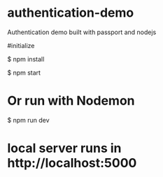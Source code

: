 # authentication-demo
Authentication demo built with passport and nodejs


#initialize

$ npm install


$ npm start
# Or run with Nodemon
$ npm run dev

# local server runs in http://localhost:5000
